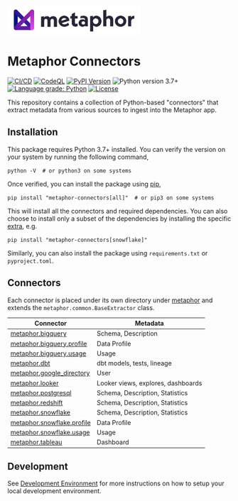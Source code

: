 <img src="./logo.png" width="300" />

# Metaphor Connectors

[![CI/CD](https://github.com/MetaphorData/connectors/actions/workflows/cicd.yml/badge.svg)](https://github.com/MetaphorData/connectors/actions/workflows/cicd.yml)
[![CodeQL](https://github.com/MetaphorData/connectors/workflows/CodeQL/badge.svg)](https://github.com/MetaphorData/connectors/actions/workflows/codeql-analysis.yml)
[![PyPI Version](https://img.shields.io/pypi/v/metaphor-connectors)](https://pypi.org/project/metaphor-connectors/)
![Python version 3.7+](https://img.shields.io/badge/python-3.7%2B-blue)
[![Language grade: Python](https://img.shields.io/lgtm/grade/python/g/MetaphorData/connectors.svg?logo=lgtm&logoWidth=18)](https://lgtm.com/projects/g/MetaphorData/connectors/context:python)
[![License](https://img.shields.io/github/license/MetaphorData/connectors)](https://github.com/MetaphorData/connectors/blob/master/LICENSE)

This repository contains a collection of Python-based "connectors" that extract metadata from various sources to ingest into the Metaphor app.

## Installation

This package requires Python 3.7+ installed. You can verify the version on your system by running the following command,

```shell
python -V  # or python3 on some systems
```

Once verified, you can install the package using [pip](https://docs.python.org/3/installing/index.html),

```shell
pip install "metaphor-connectors[all]"  # or pip3 on some systems
```

This will install all the connectors and required dependencies. You can also choose to install only a subset of the dependencies by installing the specific [extra](https://packaging.python.org/tutorials/installing-packages/#installing-setuptools-extras), e.g.

```shell
pip install "metaphor-connectors[snowflake]"
```

Similarly, you can also install the package using `requirements.txt` or `pyproject.toml`.

## Connectors

Each connector is placed under its own directory under [metaphor](./metaphor) and extends the `metaphor.common.BaseExtractor` class.

| Connector                                                          | Metadata                           |
|--------------------------------------------------------------------|------------------------------------|  
| [metaphor.bigquery](metaphor/bigquery/README.md)                   | Schema, Description                |
| [metaphor.bigquery.profile](metaphor/bigquery/profile/README.md)   | Data Profile                       |
| [metaphor.bigquery.usage](metaphor/bigquery/usage/README.md)       | Usage                              |
| [metaphor.dbt](metaphor/dbt/README.md)                             | dbt models, tests, lineage         |
| [metaphor.google_directory](metaphor/google_directory/README.md)   | User                               |
| [metaphor.looker](metaphor/looker/README.md)                       | Looker views, explores, dashboards |
| [metaphor.postgresql](metaphor/postgresql/README.md)               | Schema, Description, Statistics    |
| [metaphor.redshift](metaphor/redshift/README.md)                   | Schema, Description, Statistics    |
| [metaphor.snowflake](metaphor/snowflake/README.md)                 | Schema, Description, Statistics    |
| [metaphor.snowflake.profile](metaphor/snowflake/profile/README.md) | Data Profile                       |
| [metaphor.snowflake.usage](metaphor/snowflake/usage/README.md)     | Usage                              |
| [metaphor.tableau](metaphor/tableau/README.md)                     | Dashboard                          |

## Development

See [Development Environment](docs/develop.md) for more instructions on how to setup your local development environment.
